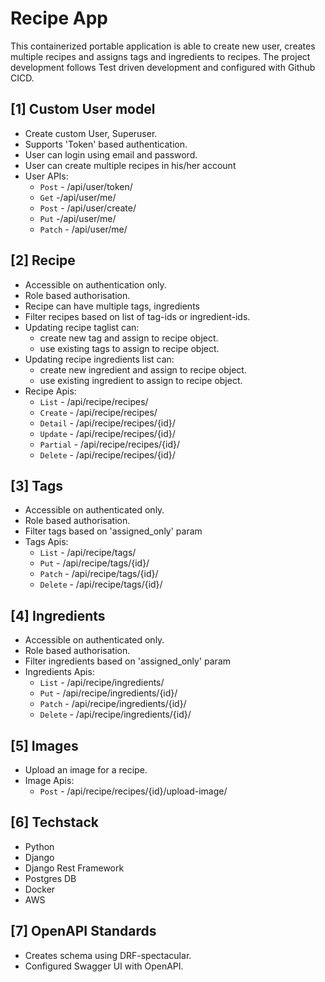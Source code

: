 # Recipe App

This containerized portable application is able to create new user, creates multiple recipes and assigns tags and ingredients to recipes. The project development follows Test driven development and configured with Github CICD.

## [1] Custom User model

- Create custom User, Superuser.
- Supports 'Token' based authentication.
- User can login using email and password.
- User can create multiple recipes in his/her account
- User APIs:
  - `Post` - /api/user/token/
  - `Get` -/api/user/me/
  - `Post` - /api/user/create/
  - `Put` -/api/user/me/
  - `Patch` - /api/user/me/

## [2] Recipe

- Accessible on authentication only.
- Role based authorisation.
- Recipe can have multiple tags, ingredients
- Filter recipes based on list of tag-ids or ingredient-ids.
- Updating recipe taglist can:
  - create new tag and assign to recipe object.
  - use existing tags to assign to recipe object.
- Updating recipe ingredients list can:
  - create new ingredient and assign to recipe object.
  - use existing ingredient to assign to recipe object.
- Recipe Apis:
  - `List` - /api/recipe/recipes/
  - `Create` - /api/recipe/recipes/
  - `Detail` - /api/recipe/recipes/{id}/
  - `Update` - /api/recipe/recipes/{id}/
  - `Partial` - /api/recipe/recipes/{id}/
  - `Delete` - /api/recipe/recipes/{id}/

## [3] Tags

- Accessible on authenticated only.
- Role based authorisation.
- Filter tags based on 'assigned_only' param
- Tags Apis:
  - `List` - /api/recipe/tags/
  - `Put` - /api/recipe/tags/{id}/
  - `Patch` - /api/recipe/tags/{id}/
  - `Delete` - /api/recipe/tags/{id}/

## [4] Ingredients

- Accessible on authenticated only.
- Role based authorisation.
- Filter ingredients based on 'assigned_only' param
- Ingredients Apis:
  - `List` - /api/recipe/ingredients/
  - `Put` - /api/recipe/ingredients/{id}/
  - `Patch` - /api/recipe/ingredients/{id}/
  - `Delete` - /api/recipe/ingredients/{id}/

## [5] Images

- Upload an image for a recipe.
- Image Apis:
  - `Post` - /api/recipe/recipes/{id}/upload-image/

## [6] Techstack

- Python
- Django
- Django Rest Framework
- Postgres DB
- Docker
- AWS

## [7] OpenAPI Standards

- Creates schema using DRF-spectacular.
- Configured Swagger UI with OpenAPI.
